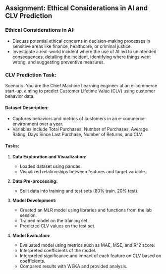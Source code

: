 ## Assignment: Ethical Considerations in AI and CLV Prediction

### Ethical Considerations in AI:
- Discuss potential ethical concerns in decision-making processes in sensitive areas like finance, healthcare, or criminal justice.
- Investigate a real-world incident where the use of AI led to unintended consequences, detailing the incident, identifying where things went wrong, and suggesting preventive measures.

### CLV Prediction Task:
Scenario: You are the Chief Machine Learning engineer at an e-commerce start-up, aiming to predict Customer Lifetime Value (CLV) using customer behavior data.

#### Dataset Description:
- Captures behaviors and metrics of customers in an e-commerce environment over a year.
- Variables include Total Purchases, Number of Purchases, Average Rating, Days Since Last Purchase, Number of Returns, and CLV.

#### Tasks:
1. **Data Exploration and Visualization:**
   - Loaded dataset using pandas.
   - Visualized relationships between features and target variable.
   
2. **Data Pre-processing:**
   - Split data into training and test sets (80% train, 20% test).
   
3. **Model Development:**
   - Created an MLR model using libraries and functions from the lab session.
   - Trained model on the training set.
   - Predicted CLV values on the test set.
   
4. **Model Evaluation:**
   - Evaluated model using metrics such as MAE, MSE, and R^2 score.
   - Interpreted coefficients of the model.
   - Interpreted significance and impact of each feature on CLV based on coefficients.
   - Compared results with WEKA and provided analysis.

